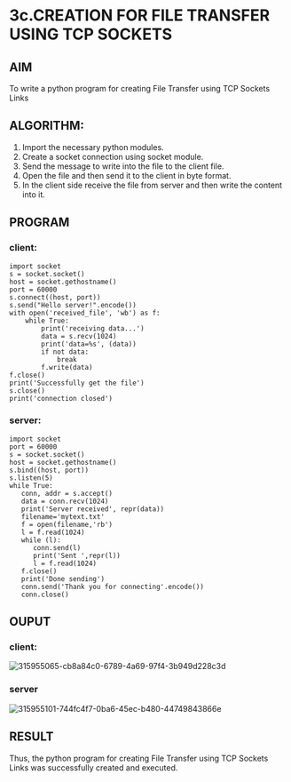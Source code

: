 # 3c.CREATION FOR FILE TRANSFER USING TCP SOCKETS
## AIM
To write a python program for creating File Transfer using TCP Sockets Links
## ALGORITHM:
1. Import the necessary python modules.
2. Create a socket connection using socket module.
3. Send the message to write into the file to the client file.
4. Open the file and then send it to the client in byte format.
5. In the client side receive the file from server and then write the content into it.
## PROGRAM
### client:
```
import socket 
s = socket.socket() 
host = socket.gethostname() 
port = 60000 
s.connect((host, port)) 
s.send("Hello server!".encode()) 
with open('received_file', 'wb') as f: 
    while True: 
        print('receiving data...') 
        data = s.recv(1024) 
        print('data=%s', (data)) 
        if not data: 
            break 
        f.write(data) 
f.close() 
print('Successfully get the file') 
s.close() 
print('connection closed')
```
### server:
```
import socket                    
port = 60000                    
s = socket.socket()              
host = socket.gethostname()      
s.bind((host, port))
s.listen(5)                      
while True:
   conn, addr = s.accept()      
   data = conn.recv(1024) 
   print('Server received', repr(data)) 
   filename='mytext.txt' 
   f = open(filename,'rb') 
   l = f.read(1024) 
   while (l): 
      conn.send(l) 
      print('Sent ',repr(l)) 
      l = f.read(1024) 
   f.close() 
   print('Done sending') 
   conn.send('Thank you for connecting'.encode()) 
   conn.close() 
```
## OUPUT
### client:
![315955065-cb8a84c0-6789-4a69-97f4-3b949d228c3d](https://github.com/sriramsurya11/3c.FILE_TRANSFER_USING_TCP_SOCKETS/assets/151637759/6bc3eb70-ff1f-4dc2-90d0-a34ffe95902f)

### server
![315955101-744fc4f7-0ba6-45ec-b480-44749843866e](https://github.com/sriramsurya11/3c.FILE_TRANSFER_USING_TCP_SOCKETS/assets/151637759/196553be-acdd-4313-8e20-55d763907b13)

## RESULT
Thus, the python program for creating File Transfer using TCP Sockets Links was 
successfully created and executed.
